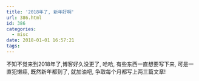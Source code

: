 ```yaml
---
title: '2018年了, 新年好啊'
url: 386.html
id: 386
categories:
  - misc
date: 2018-01-01 16:57:21
tags:
---
```


不知不觉来到2018年了,博客好久没更了, 哈哈, 有些东西一直想要写下来, 可是一直犯懒癌, 既然新年都到了, 就加油吧, 争取每个月都写上两三篇文章!